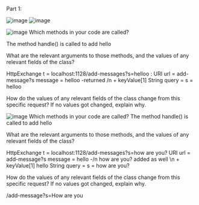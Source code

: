 Part 1:

![image](https://github.com/Ruuudy1/Lab-Report-2/assets/130013367/e2d7a22b-bb30-4c7d-ae83-82642ecce986)
![image](https://github.com/Ruuudy1/Lab-Report-2/assets/130013367/47d38aa8-e850-4e40-a803-554dc513b689)

![image](https://github.com/Ruuudy1/Lab-Report-2/assets/130013367/e80efa34-7517-474c-bca1-7120ad8c30fd)
Which methods in your code are called?

The method handle() is called to add hello

What are the relevant arguments to those methods, and the values of any relevant fields of the class?

HttpExchange t = localhost:1128/add-messages?s=helloo :
URI url = add-message?s
message = helloo -returned /n + keyValue[1]
String query = s = helloo

How do the values of any relevant fields of the class change from this specific request? If no values got changed, explain why.



![image](https://github.com/Ruuudy1/Lab-Report-2/assets/130013367/00fa8c34-8b8d-4c03-9621-4908104d3753)
Which methods in your code are called?
The method handle() is called to add hello

What are the relevant arguments to those methods, and the values of any relevant fields of the class?

HttpExchange t = localhost:1128/add-messages?s=how are you?
URI url = add-message?s
message = hello -/n how are you? added as well \n + keyValue[1] hello
String query = s = how are you?

How do the values of any relevant fields of the class change from this specific request? If no values got changed, explain why.

/add-message?s=How are you

